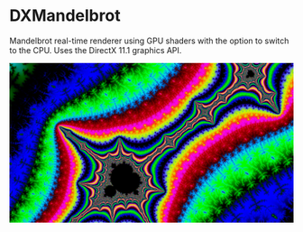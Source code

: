 # DXMandelbrot
Mandelbrot real-time renderer using GPU shaders with the option to switch to the CPU. Uses the DirectX 11.1 graphics API.

<div align="center">

<img src="https://github.com/ethroz/DXMandelbrot/blob/master/Images/Mandelbrot.png?raw=true" alt="Mandelbrot Set">

</div>
